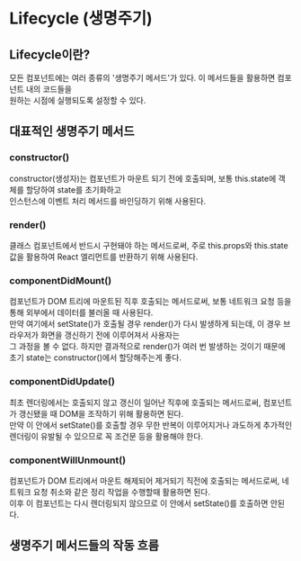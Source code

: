 # Lifecycle (생명주기)
## Lifecycle이란?
모든 컴포넌트에는 여러 종류의 '생명주기 메서드'가 있다. 이 메서드들을 활용하면 컴포넌트 내의 코드들을  
원하는 시점에 실행되도록 설정할 수 있다.

## 대표적인 생명주기 메서드
### constructor()
constructor(생성자)는 컴포넌트가 마운트 되기 전에 호출되며, 보통 this.state에 객체를 할당하여 state를 초기화하고  
인스턴스에 이벤트 처리 메서드를 바인딩하기 위해 사용된다.

### render()
클래스 컴포넌트에서 반드시 구현돼야 하는 메서드로써, 주로 this.props와 this.state 값을 활용하여 React 엘리먼트를 반환하기 위해 사용된다.  

### componentDidMount()
컴포넌트가 DOM 트리에 마운트된 직후 호출되는 메서드로써, 보통 네트워크 요청 등을 통해 외부에서 데이터를 불러올 때 사용된다.  
만약 여기에서 setState()가 호출될 경우 render()가 다시 발생하게 되는데, 이 경우 브라우저가 화면을 갱신하기 전에 이루어져서 사용자는  
그 과정을 볼 수 없다. 하지만 결과적으로 render()가 여러 번 발생하는 것이기 때문에 초기 state는 constructor()에서 할당해주는게 좋다.

### componentDidUpdate()
최초 렌더링에서는 호출되지 않고 갱신이 일어난 직후에 호출되는 메서드로써, 컴포넌트가 갱신됐을 때 DOM을 조작하기 위해 활용하면 된다.  
만약 이 안에서 setState()를 호출할 경우 무한 반복이 이루어지거나 과도하게 추가적인 렌더링이 유발될 수 있으므로 꼭 조건문 등을 활용해야 한다.

### componentWillUnmount()
컴포넌트가 DOM 트리에서 마운트 해제되어 제거되기 직전에 호출되는 메서드로써, 네트워크 요청 취소와 같은 정리 작업을 수행할때 활용하면 된다.  
이후 이 컴포넌트는 다시 렌더링되지 않으므로 이 안에서 setState()를 호출하면 안된다.

## 생명주기 메서드들의 작동 흐름
